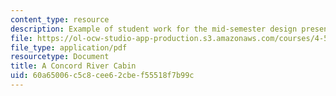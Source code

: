 ```yaml
---
content_type: resource
description: Example of student work for the mid-semester design presentation.
file: https://ol-ocw-studio-app-production.s3.amazonaws.com/courses/4-500-introduction-to-design-computing-fall-2008/60a65006c5c8cee62cbef55518f7b99c_assn4a_8.pdf
file_type: application/pdf
resourcetype: Document
title: A Concord River Cabin
uid: 60a65006-c5c8-cee6-2cbe-f55518f7b99c
---
```

